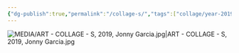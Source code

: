 ```yaml
---
{"dg-publish":true,"permalink":"/collage-s/","tags":["collage/year-2019","c/N/SG","c/book","c/letters","c/abstract","collage/analog","c/rose","c/colour-red","c/religion"],"created":"2025-08-24T12:06:52.485-04:00","updated":"2025-08-24T12:58:33.179-04:00"}
---
```



![MEDIA/ART - COLLAGE - S, 2019, Jonny Garcia.jpg|ART - COLLAGE - S, 2019, Jonny Garcia.jpg](/img/user/MEDIA/ART%20-%20COLLAGE%20-%20S,%202019,%20Jonny%20Garcia.jpg)
